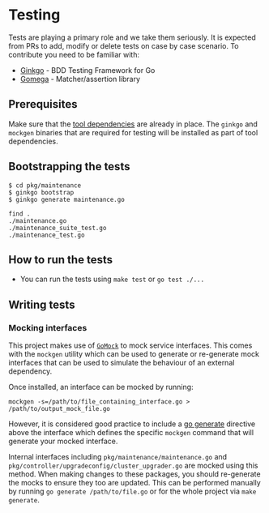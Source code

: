 # Testing

Tests are playing a primary role and we take them seriously.
It is expected from PRs to add, modify or delete tests on case by case scenario.
To contribute you need to be familiar with:

* [Ginkgo](https://github.com/onsi/ginkgo) - BDD Testing Framework for Go
* [Gomega](https://onsi.github.io/gomega/) - Matcher/assertion library

## Prerequisites

Make sure that the [tool dependencies](https://github.com/openshift/managed-upgrade-operator/blob/master/docs/development.md#dependencies) are already in place. The `ginkgo` and `mockgen` binaries that are required for testing will be installed as part of tool dependencies.

## Bootstrapping the tests
```
$ cd pkg/maintenance
$ ginkgo bootstrap
$ ginkgo generate maintenance.go

find .
./maintenance.go
./maintenance_suite_test.go
./maintenance_test.go
```

## How to run the tests

* You can run the tests using `make test` or `go test ./...`

## Writing tests

### Mocking interfaces

This project makes use of [`GoMock`](https://github.com/golang/mock) to mock service interfaces. This comes with the `mockgen` utility which can be used to generate or re-generate mock interfaces that can be used to simulate the behaviour of an external dependency.

Once installed, an interface can be mocked by running: 

```
mockgen -s=/path/to/file_containing_interface.go > /path/to/output_mock_file.go
```

However, it is considered good practice to include a [go generate](https://golang.org/pkg/cmd/go/internal/generate/) directive above the interface which defines the specific `mockgen` command that will generate your mocked interface. 

Internal interfaces including `pkg/maintenance/maintenance.go` and `pkg/controller/upgradeconfig/cluster_upgrader.go` are mocked using this method. When making changes to these packages, you should re-generate the mocks to ensure they too are updated. This can be performed manually by running `go generate /path/to/file.go` or for the whole project via `make generate`.
